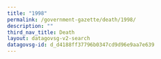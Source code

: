 ```yaml
---
title: "1998"
permalink: /government-gazette/death/1998/
description: ""
third_nav_title: Death
layout: datagovsg-v2-search
datagovsg-id: d_d4188ff37796b0347cd9d96e9aa7e639
---
```

